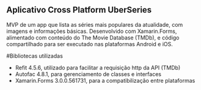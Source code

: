## Aplicativo Cross Platform UberSeries
MVP de um app que lista as séries mais populares da atualidade, com imagens e informações básicas.
Desenvolvido com Xamarin.Forms, alimentado com conteúdo do The Movie Database (TMDb), e código compartilhado para ser executado nas plataformas Android e iOS.

#Bibliotecas utilizadas
- Refit 4.5.6, utilizado para facilitar a requisição http da API (TMDb)
- Autofac 4.8.1, para gerenciamento de classes e interfaces
- Xamarin.Forms 3.0.0.561731, para a compatibilização entre plataformas

